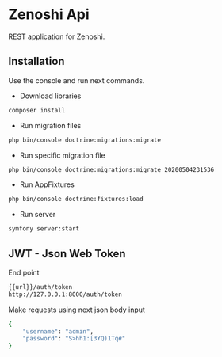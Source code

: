 # Zenoshi Api
REST application for Zenoshi.

## Installation 

Use the console and run next commands.

* Download libraries
```bash
composer install
```

* Run migration files
```bash
php bin/console doctrine:migrations:migrate
```

* Run specific migration file
```bash
php bin/console doctrine:migrations:migrate 20200504231536
```

* Run AppFixtures
```bash
php bin/console doctrine:fixtures:load
```

* Run server
```bash
symfony server:start
```


## JWT - Json Web Token
End point

```bash
{{url}}/auth/token
http://127.0.0.1:8000/auth/token
```

Make requests using next json body input

```bash
{
	"username": "admin",
	"password": "S>hh1:[3YQ)1Tq#"
}
```
